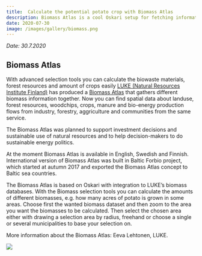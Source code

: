 ```yaml
---
title:  Calculate the potential potato crop with Biomass Atlas
description: Biomass Atlas is a cool Oskari setup for fetching information from natural resources in Finland
date: 2020-07-30
image: /images/gallery/biomass.png
---
```

*Date: 30.7.2020*

## Biomass Atlas


With advanced selection tools you can calculate the biowaste materials, forest resources and amount of crops easily [LUKE (Natural Resources Institute Finland)](https://www.luke.fi/en/) has produced a [Biomass Atlas](https://biomassa-atlas.luke.fi/?lang=en) that gathers different biomass 
information together. Now you can find spatial data about landuse, forest resources, woodchips, crops, manure and bio-energy production flows from industry, forestry, aggriculture and communities from the same service.

The Biomass Atlas was planned to support investment decisions and sustainable use of natural resources and to help decision-makers to do sustainable energy politics. 

At the moment Biomass Atlas is available in English, Swedish and Finnish. International version of Biomass Atlas was built in Baltic Forbio project, which started at autumn 2017 and exported the Biomass Atlas concept to Baltic sea countries.

The Biomass Atlas is based on Oskari with integration to LUKE’s biomass databases. With the Biomass selection tools you can calculate the amounts of different biomasses, e.g. how many acres of potato is grown in some areas. Choose first the wanted biomass dataset and then zoom to the area you want the biomasses to be calculated. Then select the chosen area either with drawing a selection area by radius, freehand or choose a single or several municipalities to base your selection on.

More information about the Biomass Atlas: Eeva Lehtonen, LUKE.

<img src="/images/gallery/biomass_atlas.png" class="img-responsive"/>
